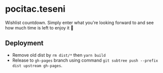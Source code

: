 # pocitac.teseni
Wishlist countdown. Simply enter what you're looking forward to and see how much time is left to enjoy it 🌈

## Deployment
- Remove old dist by `rm dist/*` then `yarn build`
- Release to `gh-pages` branch using command `git subtree push --prefix dist upstream gh-pages`.